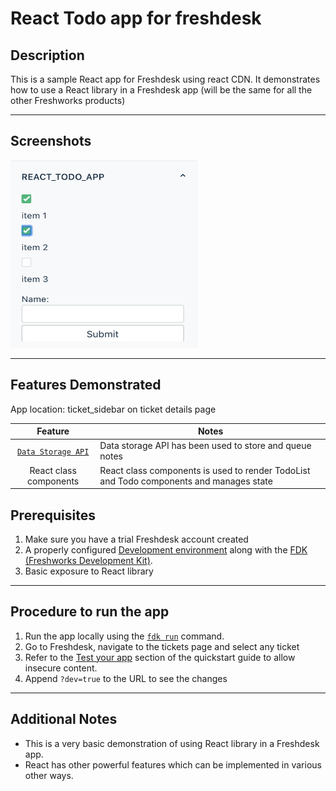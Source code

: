 # React Todo app for freshdesk

## Description

This is a sample React app for Freshdesk using react CDN. It demonstrates how to use a React library in a Freshdesk app (will be the same for all the other Freshworks products)

***

## Screenshots

<img src="./Screenshots/App Face.png" height="300" width="300">

***

## Features Demonstrated

App location: ticket_sidebar on ticket details page

| Feature | Notes |
| :---: | --- |
| [`Data Storage API`](https://developers.freshdesk.com/v2/docs/data-storage/) | Data storage API has been used to store and queue notes |
| React class components | React class components is used to render TodoList and Todo components and manages state |

## Prerequisites

1. Make sure you have a trial Freshdesk account created
2. A properly configured [Development environment](https://developers.freshdesk.com/v2/docs/quick-start/) along with the [FDK (Freshworks Development Kit)](https://developers.freshdesk.com/v2/docs/freshworks-cli/).
3. Basic exposure to React library

***

## Procedure to run the app

1. Run the app locally using the [`fdk run`](https://developers.freshdesk.com/v2/docs/freshworks-cli/#run) command.
2. Go to Freshdesk, navigate to the tickets page and select any ticket
3. Refer to the [Test your app](https://developers.freshdesk.com/v2/docs/quick-start/#test_your_app) section of the quickstart guide to allow insecure content.
4. Append `?dev=true` to the URL to see the changes

***

## Additional Notes

* This is a very basic demonstration of using React library in a Freshdesk app.
* React has other powerful features which can be implemented in various other ways.
